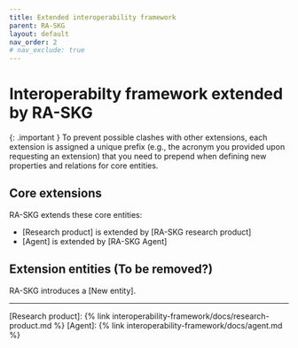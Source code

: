 ```yaml
---
title: Extended interoperability framework
parent: RA-SKG
layout: default
nav_order: 2
# nav_exclude: true
---
```

# Interoperabilty framework extended by RA-SKG

{: .important }
To prevent possible clashes with other extensions, each extension is assigned a unique prefix (e.g., the acronym you provided upon requesting an extension) that you need to prepend when defining new properties and relations for core entities.

## Core extensions
RA-SKG extends these core entities:
- [Research product] is extended by [RA-SKG research product]
- [Agent] is extended by [RA-SKG Agent]



## Extension entities (To be removed?)
RA-SKG introduces a [New entity].


----
[Research product]: {% link interoperability-framework/docs/research-product.md %}
[Agent]: {% link interoperability-framework/docs/agent.md %}

